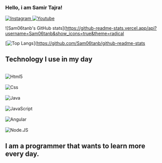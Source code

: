 ### Hello, i am Samir Tajra!

[![Instagram](https://img.shields.io/badge/Instagram-E4405F?style=for-the-badge&logo=instagram&logoColor=white)
](https://www.instagram.com/samirtajra6/)
[![Youtube](https://img.shields.io/badge/YouTube-FF0000?style=for-the-badge&logo=youtube&logoColor=white)](https://www.youtube.com/channel/UCgp6BkyctNOxTs1DnKNFjAA)

![Sam06tanb's GitHub stats](https://github-readme-stats.vercel.app/api?username=Sam06tanb&show_icons=true&theme=radical

[![Top Langs](https://github-readme-stats.vercel.app/api/top-langs/?username=Sam06tanb&layout=donut)](https://github.com/Sam06tanb/github-readme-stats



## Technology I use in my day

<div style="display: inline_block"><br/>
<img align="center" alt="Html5" src="https://img.shields.io/badge/HTML-239120?style=for-the-badge&logo=html5&logoColor=white">
</div>
<div style="display: inline_block"><br/>
<img align="center" alt="Css" src="https://img.shields.io/badge/CSS-239120?&style=for-the-badge&logo=css3&logoColor=white">
</div>
<div style="display: inline_block"><br/>
<img align="center" alt="Java" src="https://img.shields.io/badge/Java-ED8B00?style=for-the-badge&logo=openjdk&logoColor=white">
</div>
<div style="display: inline_block"><br/>
<img align="center" alt="JavaScript" src="https://img.shields.io/badge/JavaScript-F7DF1E?style=for-the-badge&logo=javascript&logoColor=black">
</div>
<div style="display: inline_block"><br/>
<img align="center" alt="Angular" src="https://img.shields.io/badge/Angular-DD0031?style=for-the-badge&logo=angular&logoColor=white">
</div>
<div style="display: inline_block"><br/>
<img align="center" alt="Node.JS" src="https://img.shields.io/badge/Node.js-43853D?style=for-the-badge&logo=node.js&logoColor=white">
</div>

## I am a programmer that wants to learn more every day.
